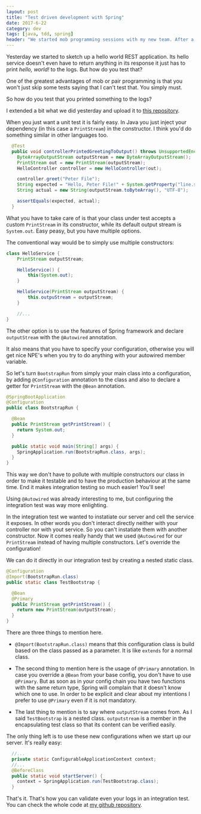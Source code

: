 ```yaml
---
layout: post
title: "Test driven development with Spring"
date: 2017-6-22
category: dev
tags: [java, tdd, spring]
header: "We started mob programming sessions with my new team. After a few days I already learnt a lot from a great Java dev who is in pur team."
---
```


Yesterday we started to sketch up a hello world REST application. Its hello service doesn't even have to return anything in its response it just has to print *hello, world!* to the logs. But how do you test that?

One of the greatest advantages of mob or pair programming is that you won't just skip some tests saying that I can't test that. You simply must.

So how do you test that you printed something to the logs?

I extended a bit what we did yesterday and upload it to [this repository](https://github.com/sandordargo/SpringTestConfigurationExample).

When you just want a unit test it is fairly easy. In Java you just inject your dependency (in this case a `PrintStream`) in the constructor. I think you'd do something similar in other languages too.

```java
  @Test
  public void controllerPrintedGreetingToOutput() throws UnsupportedEncodingException {
    ByteArrayOutputStream outputStream = new ByteArrayOutputStream();
    PrintStream out = new PrintStream(outputStream);
    HelloController controller = new HelloController(out);

    controller.greet("Peter File");
    String expected = "Hello, Peter File!" + System.getProperty("line.separator");
    String actual = new String(outputStream.toByteArray(), "UTF-8");

    assertEquals(expected, actual);
  }
```

What you have to take care of is that your class under test accepts a custom `PrintStream` in its constructor, while its default output stream is `System.out`. Easy peasy, but you have multiple options.

The conventional way would be to simply use multiple constructors:

```java
class HelloService {
	PrintStream outputStream;

	HelloService() {
		this(System.out);
	}

	HelloService(PrintStream outputStream) {
		this.outpuStream = outputStream;
	}

	//...
}
```

The other option is to use the features of Spring framework and declare `outputStream` with the `@Autowired` annotation.

It also means that you have to specify your configuration, otherwise you will get nice NPE's when you try to do anything with your autowired member variable.

So let's turn `BootstrapRun` from simply your main class into a configuration, by adding `@Configuration` annotation to the class and also to declare a getter for `PrintStream` with the `@Bean` annotation.

```java
@SpringBootApplication
@Configuration
public class BootstrapRun {

  @Bean
  public PrintStream getPrintStream() {
    return System.out;
  }

  public static void main(String[] args) {
    SpringApplication.run(BootstrapRun.class, args);
  }
}
```

This way we don't have to pollute with multiple constructors our class in order to make it testable and to have the production behaviour at the same time. End it makes integration testing so much easier! You'll see!

Using `@Autowired` was already interesting to me, but configuring the integration test was way more enlighting.

In the integration test we wanted to instatiate our server and cell the service it exposes. In other words you don't interact directly neither with your controller nor with yout service. So you can't instatiate them with another constructor. Now it comes really handy that we used `@Autowired` for our `PrintStream` instead of having multiple constructors. Let's override the configuration!

We can do it directly in our integration test by creating a nested static class.

```java
@Configuration
@Import(BootstrapRun.class)
public static class TestBootstrap {

  @Bean
  @Primary
  public PrintStream getPrintStream() {
    return new PrintStream(outputStream);
  }
}
```

There are three things to mention here.

- `@Import(BootstrapRun.class)` means that this configuration class is build based on the class passed as a parameter. It is like `extends` for a normal class.

- The second thing to mention here is the usage of `@Primary` annotation. In case you override a `@Bean` from your base config, you don't have to use `@Primary`. But as soon as in your config chain you have two functions with the same return type, Spring will complain that it doesn't know which one to use. 
In order to be explicit and clear about my intentions I prefer to use `@Primary` even if it is not mandatory.

- The last thing to mention is to say where `outputStream` comes from. As I said `TestBootstrap` is a nested class. `outputstream` is a member in the encapsulating test class so that its content can be verified easily. 


The only thing left is to use these new configurations when we start up our server. It's really easy:

```java
  //...
  private static ConfigurableApplicationContext context;
  //...
  @BeforeClass
  public static void startServer() {
    context = SpringApplication.run(TestBootstrap.class);
  }

```

That's it. That's how you can validate even your logs in an integration test. You can check the whole code at [my github repository](https://github.com/sandordargo/SpringTestConfigurationExample).